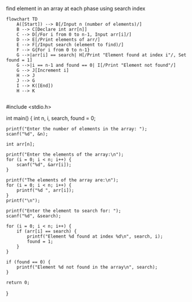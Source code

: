 find element in an array at each phase using search index

```mermaid
flowchart TD
    A([Start]) --> B[/Input n (number of elements)/]
    B --> C[Declare int arr[n]]
    C --> D[/For i from 0 to n-1, Input arr[i]/]
    D --> E[/Print elements of arr/]
    E --> F[/Input search (element to find)/]
    F --> G{For i from 0 to n-1}
    G -->|arr[i] == search| H[/Print "Element found at index i"/, Set found = 1]
    G -->|i == n-1 and found == 0| I[/Print "Element not found"/]
    G --> J[Increment i]
    H --> J
    J --> G
    I --> K([End])
    H --> K


```
#include <stdio.h>

int main() {
    int n, i, search, found = 0;

    printf("Enter the number of elements in the array: ");
    scanf("%d", &n);

    int arr[n];

    printf("Enter the elements of the array:\n");
    for (i = 0; i < n; i++) {
        scanf("%d", &arr[i]);
    }

    printf("The elements of the array are:\n");
    for (i = 0; i < n; i++) {
        printf("%d ", arr[i]);
    }
    printf("\n");

    printf("Enter the element to search for: ");
    scanf("%d", &search);

    for (i = 0; i < n; i++) {
        if (arr[i] == search) {
            printf("Element %d found at index %d\n", search, i);
            found = 1;
        }
    }

    if (found == 0) {
        printf("Element %d not found in the array\n", search);
    }

    return 0;
}
```
